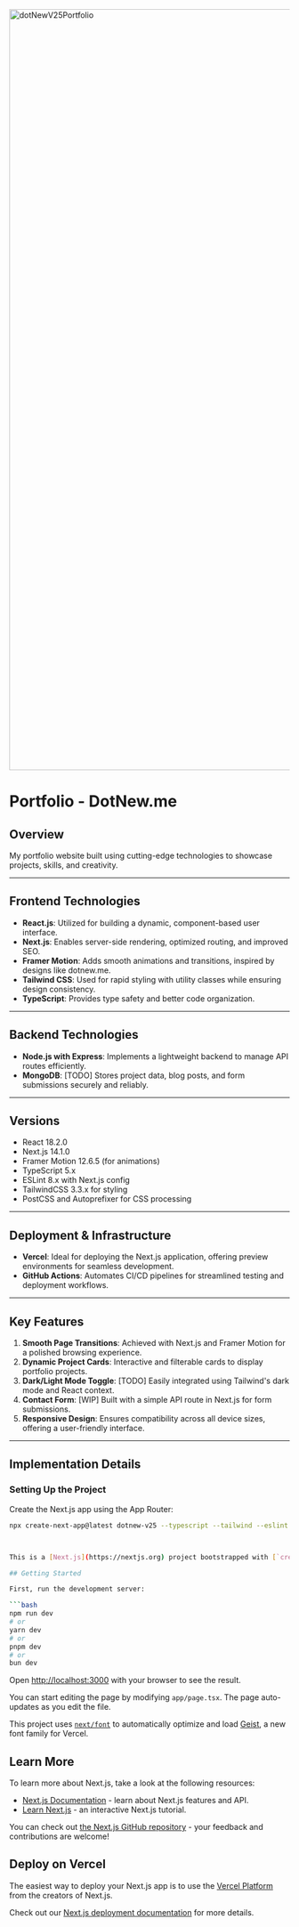 <img width="1368" alt="dotNewV25Portfolio" src="https://github.com/user-attachments/assets/00e3af5c-611c-4d6b-85b7-d328111c37df" />


# Portfolio - DotNew.me

## Overview
My portfolio website built using cutting-edge technologies to showcase projects, skills, and creativity.

---

## Frontend Technologies
- **React.js**: Utilized for building a dynamic, component-based user interface.
- **Next.js**: Enables server-side rendering, optimized routing, and improved SEO.
- **Framer Motion**: Adds smooth animations and transitions, inspired by designs like dotnew.me.
- **Tailwind CSS**: Used for rapid styling with utility classes while ensuring design consistency.
- **TypeScript**: Provides type safety and better code organization.

---

## Backend Technologies
- **Node.js with Express**: Implements a lightweight backend to manage API routes efficiently.
- **MongoDB**: [TODO] Stores project data, blog posts, and form submissions securely and reliably.

---

## Versions
- React 18.2.0
- Next.js 14.1.0
- Framer Motion 12.6.5 (for animations)
- TypeScript 5.x
- ESLint 8.x with Next.js config
- TailwindCSS 3.3.x for styling
- PostCSS and Autoprefixer for CSS processing

---

## Deployment & Infrastructure
- **Vercel**: Ideal for deploying the Next.js application, offering preview environments for seamless development.
- **GitHub Actions**: Automates CI/CD pipelines for streamlined testing and deployment workflows.

---

## Key Features
1. **Smooth Page Transitions**: Achieved with Next.js and Framer Motion for a polished browsing experience.
2. **Dynamic Project Cards**: Interactive and filterable cards to display portfolio projects.
3. **Dark/Light Mode Toggle**: [TODO] Easily integrated using Tailwind's dark mode and React context.
4. **Contact Form**: [WIP] Built with a simple API route in Next.js for form submissions.
5. **Responsive Design**: Ensures compatibility across all device sizes, offering a user-friendly interface.

---

## Implementation Details

### Setting Up the Project
Create the Next.js app using the App Router:

```bash
npx create-next-app@latest dotnew-v25 --typescript --tailwind --eslint



This is a [Next.js](https://nextjs.org) project bootstrapped with [`create-next-app`](https://nextjs.org/docs/app/api-reference/cli/create-next-app).

## Getting Started

First, run the development server:

```bash
npm run dev
# or
yarn dev
# or
pnpm dev
# or
bun dev
```

Open [http://localhost:3000](http://localhost:3000) with your browser to see the result.

You can start editing the page by modifying `app/page.tsx`. The page auto-updates as you edit the file.

This project uses [`next/font`](https://nextjs.org/docs/app/building-your-application/optimizing/fonts) to automatically optimize and load [Geist](https://vercel.com/font), a new font family for Vercel.

## Learn More

To learn more about Next.js, take a look at the following resources:

- [Next.js Documentation](https://nextjs.org/docs) - learn about Next.js features and API.
- [Learn Next.js](https://nextjs.org/learn) - an interactive Next.js tutorial.

You can check out [the Next.js GitHub repository](https://github.com/vercel/next.js) - your feedback and contributions are welcome!

## Deploy on Vercel

The easiest way to deploy your Next.js app is to use the [Vercel Platform](https://vercel.com/new?utm_medium=default-template&filter=next.js&utm_source=create-next-app&utm_campaign=create-next-app-readme) from the creators of Next.js.

Check out our [Next.js deployment documentation](https://nextjs.org/docs/app/building-your-application/deploying) for more details.
